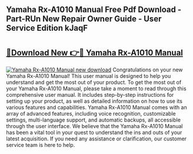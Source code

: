 ## Yamaha Rx-A1010 Manual Free Pdf Download - Part-RUn New Repair Owner Guide - User Service Edition kJaqF

# <h2><a href="http://cf21866.oget.top/?id=Yamaha+Rx-A1010+Manual">🔗Download New 👉🔴 Yamaha Rx-A1010 Manual</a></h2>

[![Yamaha Rx-A1010 Manual new download](https://i.imgur.com/5g1atiW.png)](http://cf21866.oget.top/?id=Yamaha+Rx-A1010+Manual)
Congratulations on your new Yamaha Rx-A1010 Manual! This user manual is designed to help you understand and get the most out of your product. To get the most out of your Yamaha Rx-A1010 Manual, please take a moment to read through this comprehensive user manual. It includes step-by-step instructions for setting up your product, as well as detailed information on how to use its various features and capabilities. Yamaha Rx-A1010 Manual comes with an array of advanced features, including voice recognition, customizable settings, multi-language support, and automatic backups, all accessible through the user interface. We believe that the Yamaha Rx-A1010 Manual has been a vital tool in your quest to understand the ins and outs of your latest acquisition. If you need any assistance or clarification, our customer service team is here to help.
